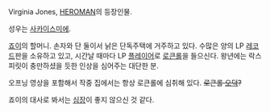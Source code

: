 Virginia Jones, [HEROMAN](HEROMAN.md)의 등장인물.

성우는 [사카이스미에](%EC%82%AC%EC%B9%B4%EC%9D%B4%20%EC%8A%A4%EB%AF%B8%EC%97%90.md).

[죠이](%EC%A3%A0%EC%9D%B4%20%EC%A1%B4%EC%8A%A4.md)의 할머니. 손자와 단 둘이서 낡은 단독주택에
거주하고 있다. 수많은 양의 LP [레코드](%EB%A0%88%EC%BD%94%EB%93%9C.md)판을 소유하고 있고, 시간날 때마다
LP [플레이어](%ED%94%8C%EB%A0%88%EC%9D%B4%EC%96%B4.md)로 [로큰롤](%EB%A1%9D.md)을
들으신다. 왕년에는 락스피릿이 충만하셨을 듯한 인상을 심어주는 대단한 분.

오프닝 영상을 포함해서 작중 집에서는 항상 로큰롤에 심취해 있다. <del>로큰롤
[오덕](%EC%98%A4%ED%83%80%EC%BF%A0.md)?</del>

죠이의 대사로 봐서는 [심장](%EC%8B%AC%EC%9E%A5.md)이 좋지 않으신 것 같다.

